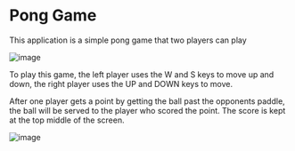 # Pong Game

<div>
  This application is a simple pong game that two players can play
  
![image](https://github.com/user-attachments/assets/a1c84085-bcdb-4836-b57b-e3041bfd24bc)

  To play this game, the left player uses the W and S keys to move up and down,
  the right player uses the UP and DOWN keys to move.
</div>

<div>
  After one player gets a point by getting the ball past the opponents paddle, the ball will
  be served to the player who scored the point. The score is kept at the top middle of the screen.

![image](https://github.com/user-attachments/assets/31475355-4c5f-47c7-b3ea-941e9c13f1d9)

</div>
